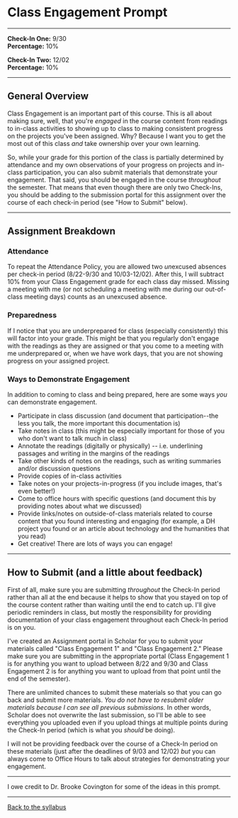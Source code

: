# Class Engagement Prompt

_____

**Check-In One:** 9/30 <br />
**Percentage:** 10% <br />

**Check-In Two:** 12/02 <br />
**Percentage:** 10% <br />

_____

## General Overview

Class Engagement is an important part of this course. This is all about making sure, well, that you're *engaged* in the course content from readings to in-class activities to showing up to class to making consistent progress on the projects you've been assigned. Why? Because I want you to get the most out of this class *and* take ownership over your own learning.  

So, while your grade for this portion of the class is partially determined by attendance and my own observations of your progress on projects and in-class participation, you can also submit materials that demonstrate your engagement. That said, you should be engaged in the course *throughout* the semester. That means that even though there are only two Check-Ins, you should be adding to the submission portal for this assignment over the course of each check-in period (see "How to Submit" below).

_____

## Assignment Breakdown

### Attendance

To repeat the Attendance Policy, you are allowed two *un*excused absences per check-in period (8/22-9/30 and 10/03-12/02). After this, I will subtract 10% from your Class Engagement grade for each class day missed. Missing a meeting with me (or not scheduling a meeting with me during our out-of-class meeting days) counts as an unexcused absence.

### Preparedness

If I notice that you are underprepared for class (especially consistently) this will factor into your grade. This might be that you regularly don't engage with the readings as they are assigned or that you come to a meeting with me underprepared or, when we have work days, that you are not showing progress on your assigned project.

### Ways to Demonstrate Engagement

In addition to coming to class and being prepared, here are some ways *you* can demonstrate engagement.

* Participate in class discussion (and document that participation--the less you talk, the more important this documentation is)
* Take notes in class (this might be especially important for those of you who don't want to talk much in class)
* Annotate the readings (digitally or physically) -- i.e. underlining passages and writing in the margins of the readings
* Take other kinds of notes on the readings, such as writing summaries and/or discussion questions
* Provide copies of in-class activities
* Take notes on your projects-in-progress (if you include images, that's even better!)
* Come to office hours with specific questions (and document this by providing notes about what we discussed)
* Provide links/notes on outside-of-class materials related to course content that you found interesting and engaging (for example, a DH project you found or an article about technology and the humanities that you read) 
* Get creative! There are lots of ways you can engage!

_____

## How to Submit (and a little about feedback)

First of all, make sure you are submitting *throughout* the Check-In period rather than all at the end because it helps to show that you stayed on top of the course content rather than waiting until the end to catch up. I'll give periodic reminders in class, but mostly the responsibility for providing documentation of your class engagement throughout each Check-In period is on you.

I've created an Assignment portal in Scholar for you to submit your materials called "Class Engagement 1" and "Class Engagement 2." Please make sure you are submitting in the appropriate portal (Class Engagement 1 is for anything you want to upload between 8/22 and 9/30 and Class Engagement 2 is for anything you want to upload from that point until the end of the semester).

There are unlimited chances to submit these materials so that you can go back and submit more materials. *You do not have to resubmit older materials because I can see all previous submissions.* In other words, Scholar does not overwrite the last submission, so I'll be able to see everything you uploaded even if you upload things at multiple points during the Check-In period (which is what you *should* be doing).

I will not be providing feedback over the course of a Check-In period on these materials (just after the deadlines of 9/03 and 12/02) *but* you can always come to Office Hours to talk about strategies for demonstrating your engagement. 

_____

I owe credit to Dr. Brooke Covington for some of the ideas in this prompt.

_____

[Back to the syllabus](https://deanna-stover.github.io/coursesCNU/2022/idst270fall2022) 
